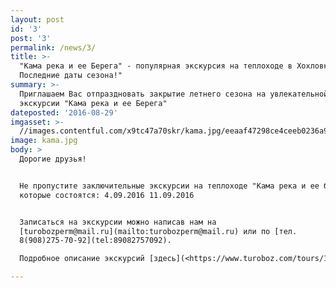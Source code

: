 ```yaml
---
layout: post
id: '3'
post: '3'
permalink: /news/3/
title: >-
  "Кама река и ее Берега" - популярная экскурсия на теплоходе в Хохловку!
  Последние даты сезона!"
summary: >-
  Приглашаем Вас отпраздновать закрытие летнего сезона на увлекательной
  экскурсии "Кама река и ее Берега"
dateposted: '2016-08-29'
imgasset: >-
  //images.contentful.com/x9tc47a70skr/kama.jpg/eeaaf47298ce4ceeb0236a991b238a24/kama.jpg
image: kama.jpg
body: >
  Дорогие друзья!


  Не пропустите заключительные экскурсии на теплоходе "Кама река и ее берега",
  которые состоятся: 4.09.2016 11.09.2016


  Записаться на экскурсии можно написав нам на
  [turobozperm@mail.ru](mailto:turobozperm@mail.ru) или по [тел.
  8(908)275-70-92](tel:89082757092).

  Подробное описание экскурсий [здесь](<https://www.turoboz.com/tours/1067>)

---
```

